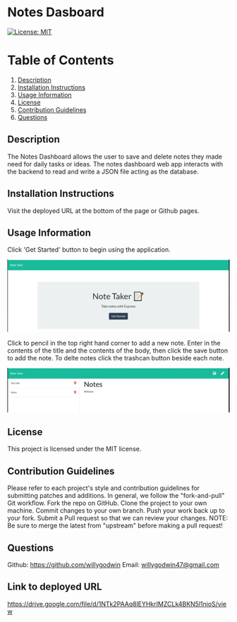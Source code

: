 # Notes Dasboard
[![License: MIT](https://img.shields.io/badge/License-MIT-yellow.svg)](https://opensource.org/licenses/MIT)


# Table of Contents
1. [Description](#description) 
2. [Installation Instructions](#installation-instructions)  
3. [Usage Information](#usage-information)  
4. [License](#license)  
5. [Contribution Guidelines](#contribution-guidelines)  
6. [Questions](#questions) 


## Description
The Notes Dashboard allows the user to save and delete notes they made need for daily tasks or ideas. The notes dashboard web app interacts with the backend to read and write a JSON file acting as the database. 


## Installation Instructions
Visit the deployed URL at the bottom of the page or Github pages.


## Usage Information 
Click 'Get Started' button to begin using the application. 

![Alt text](/screenshots/home.JPG?raw=true "home") 

Click to pencil in the top right hand corner to add a new note. Enter in the contents of the title and the contents of the body, then click the save button to add the note. To delte notes click the trashcan button beside each note. 

![Alt text](/screenshots/notes.JPG?raw=true "notes") 


## License
This project is licensed under the MIT license.


## Contribution Guidelines
Please refer to each project's style and contribution guidelines for submitting patches and additions. In general, we follow the "fork-and-pull" Git workflow.
Fork the repo on GitHub. 
Clone the project to your own machine. 
Commit changes to your own branch. 
Push your work back up to your fork. Submit a Pull request so that we can review your changes. 
NOTE: Be sure to merge the latest from "upstream" before making a pull request!


## Questions 
Github:
https://github.com/willygodwin
Email:
willygodwin47@gmail.com

## Link to deployed URL 
https://drive.google.com/file/d/1NTk2PAAq8lEYHkrIMZCLk4BKN5l1nioS/view
